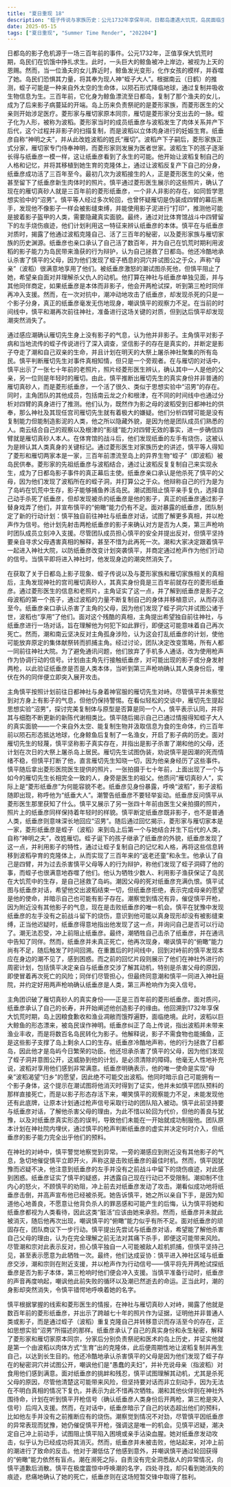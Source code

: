 ```yaml
---
title: "夏日重现 18"
description: "蛭子传说与家族历史：公元1732年享保年间，日都岛遭遇大饥荒，岛民面临生存危机。传说中，一条巨大的鲸鱼漂到海滩，岛民视为神恩。一名渔夫的女儿靠近鲸鱼时，鲸鱼发光变成女孩的样子并吃掉了她。岛民因害怕报应，将她供奉为现人神蛭子大人。南云（日鹤）推测蛭子是来自宇宙的生物，以陨石形式来到地球，能通过复制并吸收信息为生。300年前，它变成鲸鱼漂到岛上，复制了渔夫女儿，成为影子病的开端。菱形家自古主掌岛上祭祀，纸垂彦的父亲开始行医。菱形和雁切原本同宗，雁切是从菱形分出的支系。蛭子变成波稻后，纸垂彦与波稻发生了肉体关系并产下后代，并非影子的扫描复制。纸垂彦自称神明之夫，改用波稻的姓氏“雁切”。波稻产子后菱形家分家，雁切家侍奉神明，菱形家成为医者世家。波稻生下的孩子逐渐长成了纸垂彦的样子，纸垂彦由此萌生欲望，让波稻复制自己的人格和记忆并移植到克隆体上，通过波稻反复生育自己的克隆体，从而活了300年。首次接生的是菱形医生的父亲，并留下了纸垂彦新肉体诞生时的照片。主角团的调查与推断：潮通过感应确认了雁切先生身上没有影子的气息，认为他不是影子。主角对影子病和蛭子传说进行了调查，坚信影子是真实存在的，并认为影子杀死了潮和自己的父母，并将杀死神社所有人。主角判断雁切先生了解真相，是事件的旁观者。主角向雁切出示一张70年前的照片，照片经菱形医生辨认，显示是他的父亲和雁切。主角由此推断雁切先生的真实身份是菱形纸垂彦，并非普通人类，而是类似“沼男”的存在。主角团（南云、根津等）在不同的时间线讨论并推测四臂的真身是雁切真砂人，认为如果影母波稻受到供奉，那么日都神社和其宫司雁切就十分可疑。他们分析四臂可能是没有复制能力但能“打印”黑泥的人类，隐藏长相是因为他是他们熟悉的人。南云通过观察和根津的影缝无效性，进一步确信四臂就是雁切真砂人。他们在体育馆之战后发现纸垂左手有烧伤，认为这是辨认其人类真身的标记。神社对峙前的计划：主角提出希望独自前往神社与纸垂彦对话，试图理解他杀害自己父母的原因，并表示愿意为此再次死亡。潮和南云反对主角单独行动，认为这可能导致纸垂彦改变计划转而抓捕他。最终决定由所有人一同进入神社大院。他们放弃使用手机进行多人通话，改为使用枪声作为行动信号。计划由主角先向纸垂彦开两枪以确认其人类身份（可能指对分身或附近影子），当听到确认其人类身份的第三枪时，其他人立即突入。纸垂彦的现身与对质：在日都神社，主角按照计划与身着宫司服的雁切先生进行对峙。主角直接揭示了雁切先生的真实身份是菱形纸垂彦，并展示了证明其跨越70年外貌不变的照片。面对主角的质问和证据，纸垂彦承认了自己的身份，并提及了“沼男”的思想实验概念，暗示自己是原型完美的复制体。纸垂彦的自白：纸垂彦向主角团解释了自己选择创造影子的原因。他回顾了1732年享保大饥荒时期，波稻的到来被饥饿的岛民视为神明。他称传说中波稻带来渔业丰收是虚构的，实际上她将数百岛民变成了影子，而影子能够捕鱼，从而拯救了岛上剩余的人，认为自己的行为挽救了日都岛。他还承认杀害了主角的父母，声称他们发现了蛭子洞并打算公开，成为了实现他计划的障碍。他冷酷地表示波稻很满意地享用了他们。他表明自己的使命是实现母亲波稻“归乡”的夙愿，因此不可能交出波稻。他暗示自己可能有影子存在。战斗爆发与意外：在对峙中，主角察觉情况不对劲，潮催促他立刻开枪，因为附近没有影子的气息。主角犹豫不决，发现纸垂彦的左手没有他们在之前战斗中观察到的烧伤标记，对此感到困惑。纸垂彦确认了主角的这一疑惑。纸垂彦表示自己现在已经可以自由行动了。无法压抑怒火的潮不顾主角的劝阻，冲上前去对纸垂彦发动攻击。潮看似成功击倒了纸垂彦，并大声宣布已经杀死了他。她向慎平表示，不想让他背负杀人的负担，因为他心地善良会后悔，认为慎平将她和纸垂彦都当成了人看待，所以脏活应该由她来做。潮的牺牲与纸垂彦的胜利：尽管潮认为自己已经成功，但纸垂彦并未死去。他站起来，对潮进行了致命的反击。纸垂彦对潮的失败感到意外。潮在临死前向主角道歉，自责没有发现异常。纸垂彦嘲讽主角的“俯瞰”能力（轮回带来的高视角认知）还不够全面，并最终杀死了潮。主角在震惊中寻找潮，发现她已经消失了，确认了她的死亡。"
date: 2025-05-15
tags: ["夏日重现", "Summer Time Render", "202204"]
---
```


日都岛的影子危机源于一场三百年前的事件。公元1732年，正值享保大饥荒时期，岛民们在饥饿中挣扎求生。此时，一头巨大的鲸鱼被冲上岸边，被视为上天的恩赐。然而，当一位渔夫的女儿靠近时，鲸鱼发光变形，化作女孩的模样，并吞噬了她。岛民们恐惧其力量，将其奉为现人神“蛭子大人”。根据南云（日鹤）的推测，蛭子可能是一种来自外太空的生命体，以陨石形式降临地球，通过复制并吸收生物信息为生。三百年前，它化身为鲸鱼漂流至日都岛，复制了那个渔夫的女儿，成为了后来影子病蔓延的开端。岛上历来负责祭祀的是菱形家族，而菱形医生的父亲则开始涉足医疗。菱形家与雁切家原本同宗，雁切是菱形家分支出去的一脉。蛭子化为人形，被称为波稻。菱形家当时的成员纸垂彦与波稻发生了肉体关系并产下后代，这个过程并非影子的扫描复制，而是波稻以立体肉身进行的妊娠生育。纸垂彦自称“神明之夫”，并从此改姓波稻的姓氏“雁切”。波稻产下子嗣后，菱形家族正式分家，雁切家专门侍奉神明，而菱形家则发展为医者世家。波稻生下的孩子逐渐长得与纸垂彦一模一样，这让纸垂彦看到了永生的可能。他开始让波稻复制自己的人格和记忆，并将其移植到她生育的克隆体上，通过让波稻反复产下自己的分身，纸垂彦成功活了三百年至今。最初几次为波稻接生的人，正是菱形医生的父亲，他甚至留下了纸垂彦新生肉体时的照片。慎平通过菱形医生展示的这些照片，确认了现在的雁切真砂人就是三百年前的菱形纸垂彦，一个非人非影的存在，如同哲学思想实验中的“沼男”。慎平等人经过多次轮回，也曾怀疑雁切是伪装成四臂的幕后黑手，发现他不像影子一样会被影缝束缚，并能使用影子泥进行“打印”，推测他可能是披着影子盔甲的人类，需要隐藏真实面貌。最终，通过对比体育馆战斗中四臂留下的左手烧伤痕迹，他们计划利用这一特征来辨认纸垂彦的本体。慎平在与纸垂彦对质时，揭露了他通过波稻克隆自己、活了三百年的秘密，以及菱形家族与雁切家族的历史渊源。纸垂彦也亲口承认了自己活了数百年，并为自己在饥荒时期利用波稻的影子能力为岛民带来渔获的行为辩护，认为自己拯救了日都岛。他还冷酷地承认杀害了慎平的父母，因为他们发现了蛭子栖息的洞穴并试图公之于众，声称“母亲”（波稻）很满意地享用了他们。被纸垂彦激怒的潮试图杀死他，但慎平阻止了她，希望亲自面对并理解杀父仇人的动机。他打算在神社与纸垂彦单独见面，并与其他同伴商定，如果纸垂彦是本体而非影子，他会开两枪试探，听到第三枪时同伴再冲入支援。然而，在一次对抗中，潮冲动地攻击了纸垂彦，却发现杀死的只是一个影子分身，真正的纸垂彦毫发无伤地现身，嘲讽慎平的观察力不足。在当前的时间线中，慎平和潮再次前往神社，准备进行这场关键的对质，但到达后慎平却发现潮突然消失了。

通过感应潮确认雁切先生身上没有影子的气息，认为他并非影子。主角慎平对影子病和当地流传的蛭子传说进行了深入调查，坚信影子的存在是真实的，并断定是影子夺走了潮和自己双亲的生命，并且计划在明天的大祭上屠杀神社聚集的所有岛民。慎平判断雁切先生对事件真相知情，但只是一个旁观者。在与雁切的对话中，慎平出示了一张七十年前的老照片，照片经菱形医生辨认，确认其中一人是他的父亲，另一位则是年轻时的雁切。由此，慎平推断出雁切先生的真实身份并非普通的雁切真砂人，而是菱形纸垂彦，一个活了很久、类似于思想实验中“沼男”的存在。同时，主角团队的其他成员，包括南云龙之介和根津，在不同的时间线中也通过分析对四臂的真身进行了推测。他们认为，既然作为影之母的波稻受到日都神社的供奉，那么神社及其现任宫司雁切先生就有着极大的嫌疑。他们分析四臂可能是没有复制能力但能制造影泥的人类，他之所以隐藏外貌，是因为他是团队成员们熟悉的人。南云结合自己的观察以及根津的“影缝”能力对四臂无效的事实，进一步确信四臂就是雁切真砂人本人。在体育馆的战斗后，他们发现纸垂的左手有烧伤，这被认为是辨认其人类真身的关键标记。通过菱形医生对家族历史的讲述，慎平等人得知了菱形和雁切两家本是一家，三百年前漂流至岛上的异界生物“蛭子”（即波稻）被岛民供奉。菱形家的先祖纸垂彦与波稻结合，通过让波稻反复复制自己来实现永生，成为了日都岛影子事件的真正幕后主使。纸垂彦亲口承认是他杀死了慎平的父母，因为他们发现了波稻所在的蛭子洞，并打算公之于众。他辩称自己的行为是为了岛屿在饥荒中生存，影子能够捕鱼养活岛民。潮试图阻止慎平亲手复仇，选择自己动手杀死了纸垂彦，但却发现被杀的纸垂彦是他的影子，真正的纸垂彦通过影子替身戏弄了他们，并宣布慎平的“俯瞰”能力仍有不足。面对暴露的纸垂彦，团队制定了新的行动计划：慎平独自前往神社与纸垂彦对话，试图了解更多真相，并以枪声作为信号。他计划先射击两枪纸垂彦的影子来确认对方是否为人类，第三声枪响时团队成员立刻冲入支援。尽管团队成员担心慎平的安全并提出反对，但慎平坚持要亲自寻求父母遇害真相的解释，甚至不惜为此再死一次。潮和大家决定跟着慎平一起进入神社大院，以防纸垂彦改变计划突袭慎平，并商定通过枪声作为他们行动的信号。当慎平即将进入神社时，他发现身边的潮突然消失了。

在获取了关于日都岛上影子现象、蛭子传说以及与菱形家族和雁切家族相关的真相后，主角发现神社的宫司雁切真砂人，其真实身份竟是三百年前就存在的菱形纸垂彦。通过菱形医生的信息和老照片，主角证实了这一点，并了解到纸垂彦是影子之母波稻的第一个孩子，通过波稻的力量不断复制自己的身体并移植意识，从而存活至今。纸垂彦亲口承认杀害了主角的父母，因为他们发现了蛭子洞穴并试图公诸于世，波稻也“享用”了他们。面对这个残酷的真相，主角提出希望独自前往神社，与纸垂彦进行一场对话，旨在理解他为何犯下如此罪行，即便这可能意味着自己再次死亡。然而，潮和南云坚决反对主角孤身涉险，认为这会打乱纸垂彦的计划，使他可能放弃原定的集体献祭转而抓捕主角。经过讨论，团队决定改变策略，所有人都一同前往神社大院。为了避免通讯问题，他们放弃了手机多人通话，改为使用枪声作为协调行动的信号。计划由主角先行接触纸垂彦，对可能出现的影子或分身发射两枪，以此验证纸垂彦是否是人类本体，当听到第三声枪响确认其人类身份后，埋伏在外的同伴便立即突入展开攻击。

主角慎平按照计划前往日都神社与身着神官服的雁切先生对峙。尽管慎平并未察觉到对方身上有影子的气息，但他仍保持警惕。在看似轻松的交谈中，雁切先生提起思想实验“沼男”，探讨完美复制体与原型是否算是同一个人，慎平表示认同，并将其与细胞不断更新的新陈代谢相类比。慎平随后揭示自己已通过情报得知蛭子大人的真实面貌——一个来自外太空、能复制生物并汲取信息为食的生命体，约三百年前以陨石形态抵达地球，化身鲸鱼后复制了一名渔女，开启了影子病的历史。面对雁切先生的轻蔑，慎平坚称影子真实存在，并指出是影子杀害了潮和他的父母，还计划在次日的大祭上屠杀岛上居民。雁切先生试图伪装，劝说慎平是因潮的死而情绪不稳，但慎平打断了他，直言雁切先生知晓一切，因为他亲身经历了这些事件。慎平随后拿出菱形医院医生提供的照片，一张拍摄于七十年前，上面出现了一个与如今的雁切先生长相完全一致的人，身旁是医生的祖父。他质问“雁切真砂人”，实际上是“菱形纸垂彦”为何能容貌不老。纸垂彦见身份暴露，呼唤“波稻”，影子波稻随即出现，称呼他为“纸垂大人”。潮警告纸垂彦不要轻举妄动。纸垂彦反问慎平从菱形医生那里获知了什么。慎平又展示了另一张四十年前由医生父亲拍摄的照片，照片上的纸垂彦同样保持着年轻时的样貌。慎平断定纸垂彦既非影子，也不是普通人类，纸垂彦则意味深长地回应“沼男”。随后通过回忆揭示，菱形家与雁切家本是一家，菱形纸垂彦是蛭子（波稻）来到岛上后第一个与她结合并生下后代的人类，自称“神明之夫”，改姓雁切。蛭子诞下的孩子继承了纸垂彦的外貌，纸垂彦发现了这一点，并利用影子的特性，通过让蛭子复制自己的记忆和人格，再将这些信息转移到波稻孕育的克隆体上，从而实现了三百年来的“返老还童”和永生。他承认了自己是四臂，并为过去杀害慎平父母等人的行为辩护，称他们发现了蛭子洞碍了他的事，而蛭子也很满意地吞噬了他们。他认为牺牲少数人、利用影子渔获保证了岛民在大饥荒中的生存，是自己拯救了岛屿。潮因父母的死对纸垂彦充满仇恨。慎平试图与纸垂彦对话，希望他交出波稻结束一切，但纸垂彦拒绝，表示完成母亲的愿望是他的使命，并暗示自己也可能有影子存在。潮察觉到情况有异，催促慎平开枪，因为附近没有其他影子的气息，现在是击败纸垂彦的唯一机会。慎平在犹豫中发现纸垂彦的左手没有之前战斗留下的烧伤，意识到他可能以真身现形却没有被影缝束缚，正当他迟疑时，纸垂彦得意地指出他发现了这一点，并询问自己是否可以行动了。潮无法忍受，冲上前阻止纸垂彦。最终，潮牺牲自己击杀了纸垂彦，并在通讯中告知了同伴。然而，纸垂彦并未真正死亡，他再次现身，嘲讽慎平的“俯瞰”能力尚有不足，随后触发了时间回溯。在重置后的时间线中，回到对峙前的慎平发现本应在身边的潮不见了，感到困惑。而之前的回忆片段则展示了他们在神社外进行的周密计划，包括慎平决定亲自与纸垂彦交涉了解其动机，特别是杀害父母的原因，即使冒着再次死亡的风险；同伴们尽管担心，但最终同意潮和慎平一同进入神社庭院，并约定好用两声枪响确认纸垂彦是人类，第三声枪响作为突入信号。

主角团识破了雁切真砂人的真实身份——正是三百年前的菱形纸垂彦。面对质问，纸垂彦承认了自己的长寿，并开始阐述他创造影子的缘由。他回溯到1732年享保大饥荒时期，岛上因粮食歉收和渔业凋敝而饿殍遍野，面临绝境。此时，波稻以巨大鲸鱼的形态漂来，被岛民误作神明。纸垂彦纠正了岛上传说，指出波稻并未带来渔业丰收，而是将数百名岛民转化为影子。他解释说，影子不需食物也能捕鱼，正是这些影子支撑了岛上剩余人口的生存。纸垂彦冷酷地声称，他的行为拯救了日都岛，因此他才是岛屿今日繁荣的功臣。他还坦承杀害了慎平的父母，因为他们发现了蛭子洞并意图公开，这威胁到他的计划，是必须清除的障碍。他毫无人性地补充说，波稻对享用他们感到非常满意。纸垂彦明确表示，他的唯一使命是实现“母亲”波稻渴望“归乡”的愿望，因此绝不可能交出波稻。他同时暗示自己可能拥有一个影子身体，这个提示在潮试图将他消灭时得到了证实，他并未如慎平团队预料的那样直接死亡，而是以影子形态存活下来，嘲笑慎平的观察能力不足，未能发现他还有此底牌，让原本计划通过枪声信号采取行动的团队陷入被动。慎平此前坚持要与纸垂彦对话，了解他杀害父母的理由，为此不惜以轮回为代价，但他的善良与犹豫，以及对纸垂彦真实形态的误判，导致他们未能在一开始就成功制服他。团队原本计划在神社院内埋伏，通过慎平的枪声判断纸垂彦的虚实并决定何时介入，但纸垂彦的影子能力完全出乎他们的预料。

在神社的对峙中，慎平警觉地察觉到异常。一旁的潮感应到附近没有其他影子的气息，急切地催促慎平立即开火，声称这是击败纸垂彦的最佳时机。然而，慎平因犹豫而迟疑不决，他注意到纸垂彦的左手并没有之前战斗中留下的烧伤痕迹，对此感到困惑。纸垂彦证实了慎平的疑惑，并透露自己现在行动已不受限制。潮抑制不住内心的怒火，不顾慎平的劝阻，冲上前去对纸垂彦发动了攻击。潮看似成功地将纸垂彦击倒，并高声宣布他已经被杀死。她告诉慎平，她之所以亲自下手，是因为知道他心地善良，不愿意让他背负杀人的罪恶感和可能产生的后悔，认为慎平将她和纸垂彦都视为人类看待，因此这类“脏活”应该由她来承担。然而，纸垂彦并未就此被消灭，随后他再次出现，嘲讽慎平的“俯瞰”能力似乎有所不足。面对纸垂彦的顽固存在，团队商议下一步行动。慎平提出先尝试与纸垂彦对话，希望能了解他杀害自己父母的理由，认为在完全理解之前无法对其痛下杀手，即便这可能带来风险。尽管潮和宗对此表示反对，担心慎平独自一人可能被敌人趁机抓捕，但慎平坚持己见，甚至表示愿意为此牺牲一次。最终，他们达成妥协：慎平进入神社区域与纸垂彦交涉，潮和宗则在附近支援，并以枪声作为行动信号——慎平将先开两枪试探纸垂彦是否为影子本体，第三枪响时他们便会冲入支援。当慎平准备行动时，纸垂彦的声音再度响起，嘲讽他此前失败的循环以及潮已然逝去的命运。正当此时，潮的身影却突然消失，令慎平错愕地呼唤着她的名字。

慎平根据掌握的线索和菱形医生的情报，在神社与雁切真砂人对峙，揭露了他就是数百年前的菱形纸垂彦，并出示了跨越七十年的照片作为证据，证明他并非普通人类或影子，而是通过蛭子（波稻）重复克隆自己并转移意识而存活至今的存在，正如思想实验“沼男”所描述的那样。纸垂彦承认了自己的真实身份和永生秘密，解释了菱形家和雁切家原本同宗，分家后分别负责祭祀和医术的岛上历史，并证实他就是第一个由波稻以肉体方式“生育”出的克隆体，此后便周期性地让波稻复制并再生自己，以达到长生目的。他还冷酷地承认杀害慎平的父母是因为他们发现了蛭子存在的秘密洞穴并试图公开，嘲讽他们是“愚蠢的夫妇”，并补充说母亲（指波稻）对食用他们感到满意。面对纸垂彦的挑衅和残忍，慎平试图理解其动机，尤其是杀死父母的原因，尽管他清楚这可能带来风险，但坚持要对话而非立刻动手，因为无法在不明白真相的情况下复仇，并表示为此不惜再次牺牲。潮和其他伙伴则在神社外围待命，计划在听到慎平开枪信号（确认纸垂彦人类身份后开两枪，第三枪是突入信号）后闯入支援。然而，在对话中，纸垂彦暗示了自己的状态超出他们的预料，比如他左手并没有之前推断应有的烧伤。潮察觉到情况不对劲，尽管慎平因纸垂彦的异常表现而犹豫，她仍催促慎平开枪，强调这是唯一的机会。见慎平迟疑，潮决定自己冲上前动手，试图阻止慎平陷入困境或亲手沾染血腥。她对纸垂彦发动攻击，似乎认为已经成功将其消灭。然而，纸垂彦并未被击败，他站起来，对冲上前的潮进行了致命的反击。他对于潮低估了他感到意外，并嘲讽慎平通过轮回获得的“俯瞰”能力依然有盲点。潮在濒死之际，自责没有完全洞悉敌人的异常情况，向慎平道歉后消散。慎平在极度震惊中呼唤潮的名字，四处寻找，却只看到她消失的痕迹，悲痛地确认了她的死亡，纸垂彦则在这场短暂交锋中取得了胜利。